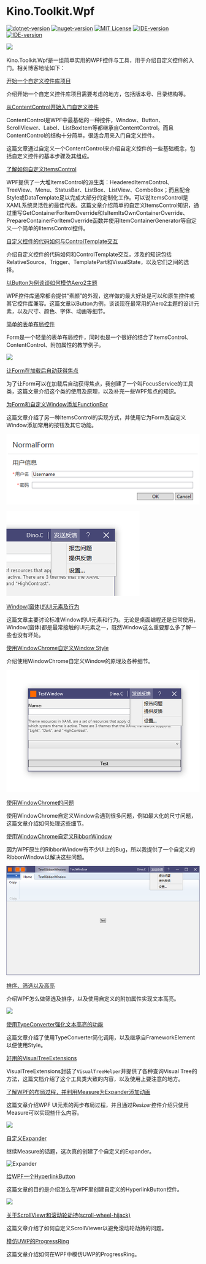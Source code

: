 # Kino.Toolkit.Wpf

[![dotnet-version](https://img.shields.io/badge/.net-%3E%3D4.5-blue.svg?style=flat-square)](https://dotnet.microsoft.com/) [![nuget-version](https://img.shields.io/nuget/v/Kino.Toolkit.Wpf.svg?style=flat-square)](https://www.nuget.org/packages/Kino.Toolkit.Wpf/) [![MIT License](https://img.shields.io/badge/license-MIT-green.svg?style=flat-square)](https://github.com/DinoChan/Kino.Toolkit.Wpf/blob/master/LICENSE) [![IDE-version](https://img.shields.io/badge/IDE-vs2017-purple.svg?style=flat-square)](https://visualstudio.microsoft.com/) [![IDE-version](https://img.shields.io/badge/IDE-vs2019-purple.svg?style=flat-square)](https://visualstudio.microsoft.com/)


![](https://raw.githubusercontent.com/DinoChan/Kino.Toolkit.Wpf/master/demo.png)

Kino.Toolkit.Wpf是一组简单实用的WPF控件与工具，用于介绍自定义控件的入门。相关博客地址如下：


[开始一个自定义控件库项目](https://www.cnblogs.com/dino623/p/CustomControLibrary.html)

介绍开始一个自定义控件库项目需要考虑的地方，包括版本号、目录结构等。

[从ContentControl开始入门自定义控件](https://www.cnblogs.com/dino623/p/How-To-Create-CustomControl.html)

ContentControl是WPF中最基础的一种控件，Window、Button、ScrollViewer、Label、ListBoxItem等都继承自ContentControl。而且ContentControl的结构十分简单，很适合用来入门自定义控件。

这篇文章通过自定义一个ContentControl来介绍自定义控件的一些基础概念，包括自定义控件的基本步骤及其组成。

[了解如何自定义ItemsControl](https://www.cnblogs.com/dino623/p/Custom-ItemsControl.html)

WPF提供了一大堆ItemsControl的派生类：HeaderedItemsControl、TreeView、Menu、StatusBar、ListBox、ListView、ComboBox；而且配合Style或DataTemplate足以完成大部分的定制化工作。可以说ItemsControl是XAML系统灵活性的最佳代表。这篇文章介绍简单的自定义ItemsControl知识，通过重写GetContainerForItemOverride和IsItemItsOwnContainerOverride、PrepareContainerForItemOverride函数并使用ItemContainerGenerator等自定义一个简单的IItemsControl控件。

[自定义控件的代码如何与ControlTemplate交互](https://www.cnblogs.com/dino623/p/interact_with_ControlTemplate.html)

介绍自定义控件的代码如何和ControlTemplate交互，涉及的知识包括RelativeSource、Trigger、TemplatePart和VisualState，以及它们之间的选择。


[以Button为例谈谈如何模仿Aero2主题](https://www.cnblogs.com/dino623/p/Aero2Theme.html)

WPF控件库通常都会提供“素颜”的外观，这样做的最大好处是可以和原生控件或其它控件库兼容。这篇文章以Button为例，谈谈现在最常用的Aero2主题的设计元素，以及尺寸、颜色、字体、动画等细节。

[简单的表单布局控件](https://www.cnblogs.com/dino623/p/WPF-Form-Layout.html)

Form是一个轻量的表单布局控件，同时也是一个很好的结合了ItemsControl、ContentControl、附加属性的教学例子。

![](https://img2018.cnblogs.com/blog/38937/201812/38937-20181224155611763-1596133293.png)

[让Form在加载后自动获得焦点](https://www.cnblogs.com/dino623/p/AutoFocus.html)

为了让Form可以在加载后自动获得焦点，我创建了一个叫FocusService的工具类，这篇文章介绍这个类的使用及原理，以及补充一些WPF焦点的知识。

[为Form和自定义Window添加FunctionBar](https://www.cnblogs.com/dino623/p/FunctionBar.html)

这篇文章介绍了另一种ItemsControl的实现方式，并使用它为Form及自定义Window添加常用的按钮及其它功能。


![](https://raw.githubusercontent.com/DinoChan/Pictures/master/functionbar/1.png)

![](https://raw.githubusercontent.com/DinoChan/Pictures/master/functionbar/2.png)

[Window(窗体)的UI元素及行为](https://www.cnblogs.com/dino623/p/uielements_of_window.html)

这篇文章主要讨论标准Window的UI元素和行为。无论是桌面编程还是日常使用，Window(窗体)都是最常接触的UI元素之一，既然Window这么重要那么多了解一些也没有坏处。

[使用WindowChrome自定义Window Style](https://www.cnblogs.com/dino623/p/custom_window_style_using_WindowChrome.html)

介绍使用WindowChrome自定义Window的原理及各种细节。

![](https://raw.githubusercontent.com/DinoChan/Pictures/master/CustomWindowUsingWindowChrome/1.png)

[使用WindowChrome的问题](https://www.cnblogs.com/dino623/p/problems_of_WindowChrome.html)

使用WindowChrome自定义Window会遇到很多问题，例如最大化的尺寸问题，这篇文章介绍如何处理这些细节。

[使用WindowChrome自定义RibbonWindow](https://www.cnblogs.com/dino623/p/custom_ribbonwindow_using_WindowChrome.html)

因为WPF原生的RibbonWindow有不少UI上的Bug，所以我提供了一个自定义的RibbonWindow以解决这些问题。

![](https://raw.githubusercontent.com/DinoChan/Pictures/master/RibbonWindow/3.png)

[排序、筛选以及高亮](https://www.cnblogs.com/dino623/p/sort_filter_highlight.html)

介绍WPF怎么做筛选及排序，以及使用自定义的附加属性实现文本高亮。

![](https://img2018.cnblogs.com/blog/38937/201906/38937-20190621144025431-973300660.gif)

[使用TypeConverter强化文本高亮的功能](https://www.cnblogs.com/dino623/p/TextBlockHighlightSource.html)

这篇文章介绍了使用TypeConverter简化调用，以及继承自FrameworkElement以便使用Style。

[好用的VisualTreeExtensions](https://www.cnblogs.com/dino623/p/VisualTreeExtensions.html)

VisualTreeExtensions封装了`VisualTreeHelper`并提供了各种查询Visual Tree的方法，这篇文档介绍了这个工具类大致的内容，以及使用上要注意的地方。

[了解WPF的布局过程，并利用Measure为Expander添加动画](https://www.cnblogs.com/dino623/p/Resizer.html)

这篇文章介绍WPF UI元素的两步布局过程，并且通过Resizer控件介绍只使用Measure可以实现些什么内容。

![](https://img2018.cnblogs.com/blog/38937/201907/38937-20190716160348707-33264020.gif)

[自定义Expander](https://www.cnblogs.com/dino623/p/Custom_Expander.html)

继续Measure的话题，这次真的创建了个自定义的Expander。

![Expander](https://img2018.cnblogs.com/blog/38937/201907/38937-20190724112707672-795921895.gif)


[给WPF一个HyperlinkButton](https://www.cnblogs.com/dino623/p/WPF_HyperlinkButton.html)

这篇文章的目的是介绍怎么在WPF里创建自定义的HyperlinkButton控件。

![](https://img2018.cnblogs.com/blog/38937/201908/38937-20190820103534021-181456441.gif)

[关于ScrollViewr和滚动轮劫持(scroll-wheel-hijack)](https://www.cnblogs.com/dino623/p/scroll-wheel-hijack.html)

这篇文章介绍了如何自定义ScrollViewer以避免滚动轮劫持的问题。


[模仿UWP的ProgressRing](https://www.cnblogs.com/dino623/p/create_a_ProgressRing_for_wpf.html)

这篇文章介绍如何在WPF中模仿UWP的ProgressRing。
